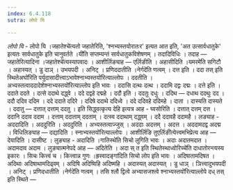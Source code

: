 ```yaml
---
index: 6.4.118
sutra: लोपो यि

---
```

_लोपो यि_ - लोपो यि ।जहातेश्चे॑त्यतो जहातेरिति, 'श्नभ्यस्तयोरातःर' इत्यत आत इति, 'अत उत्सार्वधातुके' इत्यतः सार्वधातुके इति चानुवर्तते ।यी॑ति सप्तम्यन्तं सार्वधातुकविशेषणम् । तदादिविधिः । तदाह — जहातेरित्यादिना ।जहातेश्चे॑त्यस्यापवादः । आशीर्लिङ्याह —  एर्लिङीति । अहासीदिति ।यमरमे॑ति सगिटौ । अहास्यत् । डु दाञ् । उभयपदी । अनिट् । प्रणिददातीति ।नेर्गदे॑ति णत्वम् । दत्त इति । ददा तस् इति स्थितेअघो॑रिति पर्युदासादीत्त्वाऽभावेश्नाभ्यस्तयो॑रित्याल्लोपः । ददतीति । अभ्यस्तत्वाददादेशेश्नाभ्यस्तयो॑रित्याल्लोप इति भावः । ददासि दत्थः दत्थ । ददामि दद्वः दद्मः । दत्ते इति । ददाते ददते । दत्से ददाथे दद्ध्वे । ददे दद्वहे दद्महे । ददौ इति । ददतुः दधुः । ददिथ — दधाथ ददथुः दद । ददौ ददिव ददिम । ददे ददाते ददिरे । ददिषे ददाथे ददिध्वे । ददे ददिवहे ददिमहे । दाता । दास्यति दास्यते । ददातु —  दत्तात् दत्ताम् ददतु । इति सिद्ध्वत्कृत्य देहि इत्यत्र आह - घ्वसोरिति । दत्तात् दत्तम् दत्त । ददानि ददाव ददाम । दत्ताम् ददाताम् ददताम् । दत्स्व ददाथाम् दद्ध्वम् । ददै ददावहै ददामहै । लङ्याह - अददादिति । अददुरिति । अददुरिति । अभ्यस्तत्वाज्जुस् । अददाः अदत्तम् । अदत्त । अददामदद्व अदद्म । विधिलिङ्याह — दद्यादिति । स्नाभ्यस्तयो॑रित्याल्लोपः । आशीर्लिङि तुएर्लिङी॑त्येत्त्वमभिप्रेत्य आह — देयादिति । दासीष्ट । लुङ्याह - अदादिति ।गातिस्थे॑ति सिचो लुगिति भावः । अदाः अदातमदात । अदामदाव अदाम । लुङ्यात्मनेपदे आह —  अदितेति । अदा स् त इति स्थितेस्थाध्वोरिच्चे॑ति दाधातोरन्त्यस्य इकारः । सिचः कित्त्वं च । कित्त्वान्न गुणः ।ह्रस्वादङ्गा॑दिति सिचो लोप इति भावः । अदिषातामदिषत । अदिथाः अदिषाथामदिढ्वम् । अदिषि अदिष्विहि अदिष्महि । अदास्यत् अदास्यत् । डु धाञ् । ञित्त्वादुभयपदी । अनिट् । प्रणिदधातीति ।नेर्गदे॑ति णत्वम् । तसि श्लौ द्वित्वे अभ्यासजश्त्वे	श्नाभ्यस्तयो॑रित्याल्लोपे दध् तस् इति स्थिते — 